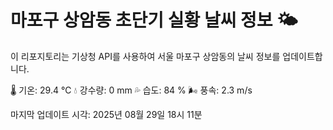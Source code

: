 
# 마포구 상암동 초단기 실황 날씨 정보 🌤️

이 리포지토리는 기상청 API를 사용하여 서울 마포구 상암동의 날씨 정보를 업데이트합니다. 

🌡️ 기온: 29.4 ℃
💧 강수량: 0 mm
💦 습도: 84 %
🌬️ 풍속: 2.3 m/s

마지막 업데이트 시각: 2025년 08월 29일 18시 11분    
